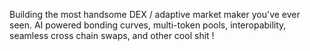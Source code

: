 Building the most handsome DEX / adaptive market maker you've ever seen. AI powered bonding curves, multi-token pools, interopability, seamless cross chain swaps, and other cool shit ! 
